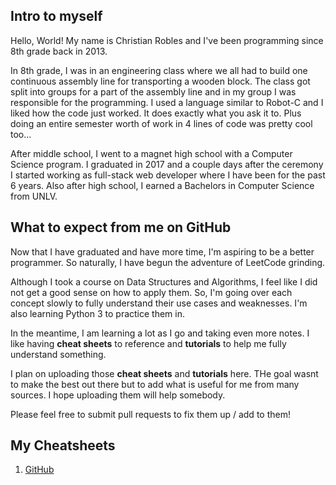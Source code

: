 ## Intro to myself

Hello, World! My name is Christian Robles and I've been programming since 8th grade back in 2013.

In 8th grade, I was in an engineering class where we all had to build one continuous assembly line for transporting a wooden block. The class got split into groups for a part of the assembly line and in my group I was responsible for the programming. I used a language similar to Robot-C and I liked how the code just worked. It does exactly what you ask it to. Plus doing an entire semester worth of work in 4 lines of code was pretty cool too...

After middle school, I went to a magnet high school with a Computer Science program. I graduated in 2017 and a couple days after the ceremony I started working as full-stack web developer where I have been for the past 6 years. Also after high school, I earned a Bachelors in Computer Science from UNLV.

## What to expect from me on GitHub

Now that I have graduated and have more time, I'm aspiring to be a better programmer. So naturally, I have begun the adventure of LeetCode grinding.

Although I took a course on Data Structures and Algorithms, I feel like I did not get a good sense on how to apply them. So, I'm going over each concept slowly to fully understand their use cases and weaknesses. I'm also learning Python 3 to practice them in.

In the meantime, I am learning a lot as I go and taking even more notes. I like having **cheat sheets** to reference and **tutorials** to help me fully understand something.

I plan on uploading those **cheat sheets** and **tutorials** here. THe goal wasnt to make the best out there but to add what is useful for me from many sources. I hope uploading them will help somebody.

Please feel free to submit pull requests to fix them up / add to them!

##  My Cheatsheets

1. [GitHub](https://github.com/chrisrobles/github-cheatsheet)
